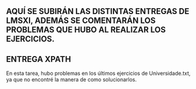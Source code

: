 AQUÍ SE SUBIRÁN LAS DISTINTAS ENTREGAS DE LMSXI, ADEMÁS SE COMENTARÁN LOS PROBLEMAS QUE HUBO AL REALIZAR LOS EJERCICIOS.
--------------------------------------------------------------------------------------------------------------------------------
ENTREGA XPATH  
--------------------------------------------------------------------------------------------------------------------------------
En esta tarea, hubo problemas en los últimos ejercicios de Universidade.txt, ya que no encontré la manera de como solucionarlos.
